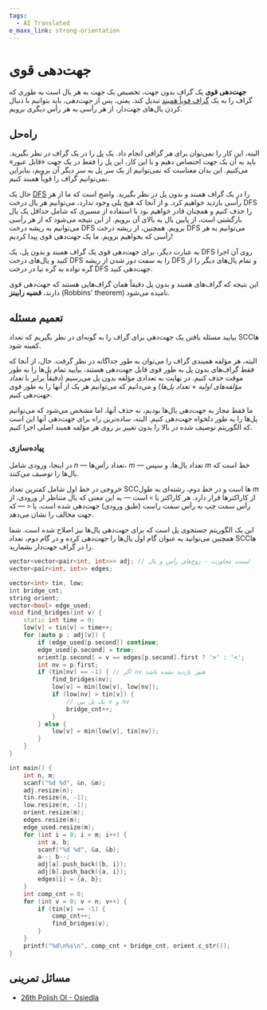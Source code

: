 ```yaml
---
tags:
  - AI Translated
e_maxx_link: strong-orientation
---
```


# جهت‌دهی قوی

**جهت‌دهی قوی** یک گراف بدون جهت، تخصیص یک جهت به هر یال است به طوری که گراف را به یک [گراف قویاً همبند](strongly-connected-components.md) تبدیل کند.
یعنی، پس از *جهت‌دهی*، باید بتوانیم با دنبال کردن یال‌های جهت‌دار، از هر رأسی به هر رأس دیگری برویم.

## راه‌حل

البته، این کار را نمی‌توان برای *هر* گرافی انجام داد.
یک [پل](bridge-searching.md) را در یک گراف در نظر بگیرید.
باید به آن یک جهت اختصاص دهیم و با این کار، این پل را فقط در یک جهت «قابل عبور» می‌کنیم. این بدان معناست که نمی‌توانیم از یک سر پل به سر دیگر آن برویم، بنابراین نمی‌توانیم گراف را قویاً همبند کنیم.

حال یک [DFS](depth-first-search.md) را در یک گراف همبند و بدون پل در نظر بگیرید.
واضح است که ما از هر رأسی بازدید خواهیم کرد.
و از آنجا که هیچ پلی وجود ندارد، می‌توانیم هر یال درخت DFS را حذف کنیم و همچنان قادر خواهیم بود با استفاده از مسیری که شامل حداقل یک یال بازگشتی است، از پایین یال به بالای آن برویم.
از این نتیجه می‌شود که از هر رأسی می‌توانیم به ریشه درخت DFS برویم.
همچنین، از ریشه درخت DFS می‌توانیم به هر رأسی که بخواهیم برویم.
ما یک جهت‌دهی قوی پیدا کردیم!

به عبارت دیگر، برای جهت‌دهی قوی یک گراف همبند و بدون پل، یک DFS روی آن اجرا کنید و یال‌های درخت DFS را به سمت دور شدن از ریشه DFS و تمام یال‌های دیگر را از گره نواده به گره نیا در درخت DFS جهت‌دهی کنید.

این نتیجه که گراف‌های همبند و بدون پل دقیقاً همان گراف‌هایی هستند که جهت‌دهی قوی دارند، **قضیه رابینز** (Robbins' theorem) نامیده می‌شود.

## تعمیم مسئله

بیایید مسئله یافتن یک جهت‌دهی برای گراف را به گونه‌ای در نظر بگیریم که تعداد SCCها کمینه شود.

البته، هر مؤلفه همبندی گراف را می‌توان به طور جداگانه در نظر گرفت.
حال، از آنجا که فقط گراف‌های بدون پل به طور قوی قابل جهت‌دهی هستند، بیایید تمام پل‌ها را به طور موقت حذف کنیم.
در نهایت به تعدادی مؤلفه بدون پل می‌رسیم (دقیقاً برابر با *تعداد مؤلفه‌های اولیه* + *تعداد پل‌ها*) و می‌دانیم که می‌توانیم هر یک از آنها را به طور قوی جهت‌دهی کنیم.

ما فقط مجاز به جهت‌دهی یال‌ها بودیم، نه حذف آنها، اما مشخص می‌شود که می‌توانیم پل‌ها را به طور دلخواه جهت‌دهی کنیم.
البته، ساده‌ترین راه برای جهت‌دهی آنها این است که الگوریتم توصیف شده در بالا را بدون تغییر بر روی هر مؤلفه همبند اصلی اجرا کنیم.

### پیاده‌سازی

در اینجا، ورودی شامل *n* — تعداد رأس‌ها، *m* — تعداد یال‌ها، و سپس *m* خط است که یال‌ها را توصیف می‌کنند.

خروجی در خط اول شامل کمترین تعداد SCCها است و در خط دوم، رشته‌ای به طول *m* از کاراکترها قرار دارد. هر کاراکتر یا `>` است — به این معنی که یال متناظر از ورودی، از رأس سمت چپ به رأس سمت راست (طبق ورودی) جهت‌دهی شده است، یا `<` — که جهت مخالف را نشان می‌دهد.

این یک الگوریتم جستجوی پل است که برای جهت‌دهی یال‌ها نیز اصلاح شده است. شما همچنین می‌توانید به عنوان گام اول یال‌ها را جهت‌دهی کرده و در گام دوم، تعداد SCCها را در گراف جهت‌دار بشمارید.

```cpp
vector<vector<pair<int, int>>> adj; // لیست مجاورت - زوج‌های رأس و یال
vector<pair<int, int>> edges;

vector<int> tin, low;
int bridge_cnt;
string orient;
vector<bool> edge_used;
void find_bridges(int v) {
	static int time = 0;
	low[v] = tin[v] = time++;
	for (auto p : adj[v]) {
		if (edge_used[p.second]) continue;
		edge_used[p.second] = true;
		orient[p.second] = v == edges[p.second].first ? '>' : '<';
		int nv = p.first;
		if (tin[nv] == -1) { // اگر nv هنوز بازدید نشده باشد
			find_bridges(nv);
			low[v] = min(low[v], low[nv]);
			if (low[nv] > tin[v]) {
				// یک پل بین v و nv
				bridge_cnt++;
			}
		} else {
			low[v] = min(low[v], tin[nv]);
		}
	}
}

int main() {
	int n, m;
	scanf("%d %d", &n, &m);
	adj.resize(n);
	tin.resize(n, -1);
	low.resize(n, -1);
	orient.resize(m);
	edges.resize(m);
	edge_used.resize(m);
	for (int i = 0; i < m; i++) {
		int a, b;
		scanf("%d %d", &a, &b);
		a--; b--;
		adj[a].push_back({b, i});
		adj[b].push_back({a, i});
		edges[i] = {a, b};
	}
	int comp_cnt = 0;
	for (int v = 0; v < n; v++) {
		if (tin[v] == -1) {
			comp_cnt++;
			find_bridges(v);
		}
	}
	printf("%d\n%s\n", comp_cnt + bridge_cnt, orient.c_str());
}
```

## مسائل تمرینی

* [26th Polish OI - Osiedla](https://szkopul.edu.pl/problemset/problem/nldsb4EW1YuZykBlf4lcZL1Y/site/)